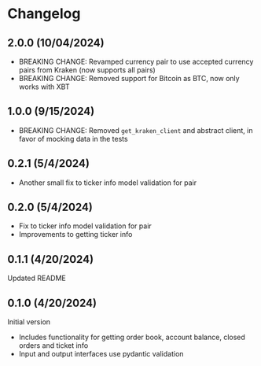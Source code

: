 # Changelog

## 2.0.0 (10/04/2024)

* BREAKING CHANGE: Revamped currency pair to use accepted currency pairs from Kraken (now supports all pairs)
* BREAKING CHANGE: Removed support for Bitcoin as BTC, now only works with XBT

## 1.0.0 (9/15/2024)

* BREAKING CHANGE: Removed `get_kraken_client` and abstract client, in favor of mocking data in the tests 

## 0.2.1 (5/4/2024)

* Another small fix to ticker info model validation for pair

## 0.2.0 (5/4/2024)

* Fix to ticker info model validation for pair
* Improvements to getting ticker info

## 0.1.1 (4/20/2024)

Updated README

## 0.1.0 (4/20/2024)

Initial version

* Includes functionality for getting order book, account balance, closed orders and ticket info
* Input and output interfaces use pydantic validation

